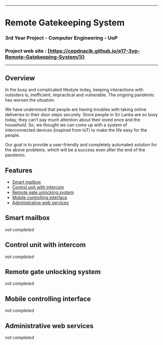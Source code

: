 ___
# Remote Gatekeeping System
### 3rd Year Project - Computer Engineering - UoP
### Project web site : [https://cepdnaclk.github.io/e17-3yp-Remote-Gatekeeping-System/]()
___
## Overview
In the busy and complicated lifestyle today, keeping interactions with outsiders is, inefficient, impractical and vulnerable.
The ongoing pandemic has worsen the situatoin. 

We have understood that people are having troubles with taking online deliveries to their door steps securely.
Since people in Sri Lanka are so busy today, they can’t pay much attention about their loved once and the household.
So, we thought we can come up with a system of interconnected devices (inspired from IoT) to make the life easy for the people.

Our goal is to provide a user-friendly and completely automated solution for the above problems, which will be a success even after the end of the pandemic.
## Features
- [Smart mailbox](#smart-mailbox)
- [Control unit with intercom](#control-unit-with-intercom)
- [Remote gate unlocking system](#remote-gate-unlocking-system)
- [Mobile controlling interface](#mobile-controlling-interface)
- [Administrative web services](#administrative-web-services)
## Smart mailbox
_not completed_
## Control unit with intercom
_not completed_
## Remote gate unlocking system
_not completed_
## Mobile controlling interface
_not completed_
## Administrative web services
_not completed_
